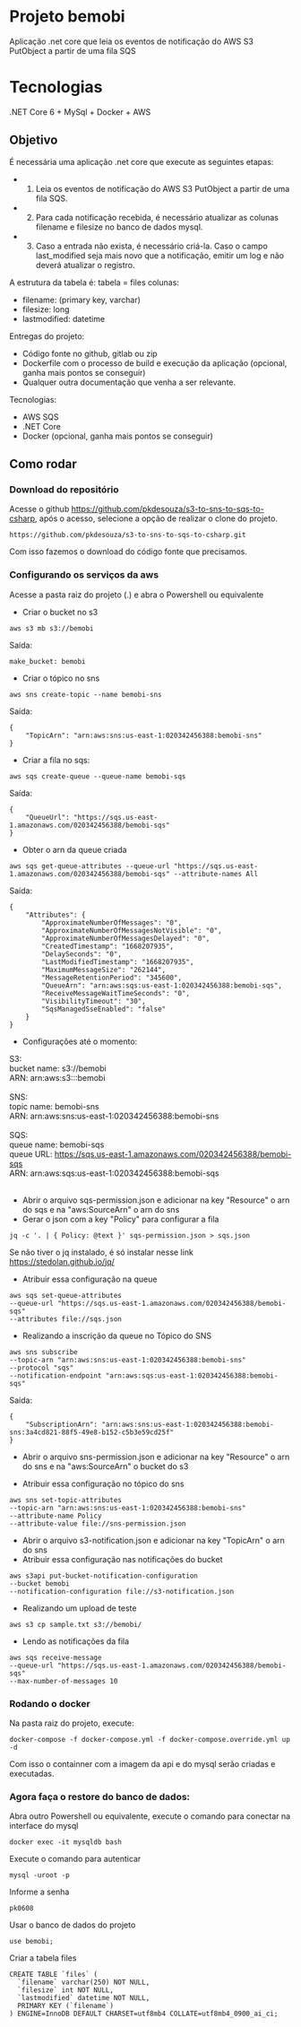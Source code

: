 # Projeto bemobi
Aplicação .net core que leia os eventos de notificação do AWS S3 PutObject a partir de uma fila SQS

# Tecnologias
.NET Core 6 + MySql + Docker + AWS 

## Objetivo
É necessária uma aplicação .net core que execute as seguintes etapas: <br>
* 1. Leia os eventos de notificação do AWS S3 PutObject a partir de uma fila SQS. 
* 2. Para cada notificação recebida, é necessário atualizar as colunas filename e filesize no banco de dados mysql. 
* 3. Caso a entrada não exista, é necessário criá-la. Caso o campo last_modified seja mais novo que a notificação, emitir um log e não deverá atualizar o registro.

A estrutura da tabela é:
tabela = files
colunas:
- filename: (primary key, varchar)
- filesize: long
- lastmodified: datetime

Entregas do projeto:
- Código fonte no github, gitlab ou zip
- Dockerfile com o processo de build e execução da aplicação (opcional, ganha mais pontos se conseguir)
- Qualquer outra documentação que venha a ser relevante.

Tecnologias:
- AWS SQS
- .NET Core
- Docker (opcional, ganha mais pontos se conseguir)

## Como rodar

### Download do repositório
Acesse o github https://github.com/pkdesouza/s3-to-sns-to-sqs-to-csharp, após o acesso, selecione a opção de realizar o clone do projeto.
```
https://github.com/pkdesouza/s3-to-sns-to-sqs-to-csharp.git
```

Com isso fazemos o download do código fonte que precisamos.

### Configurando os serviços da aws 

Acesse a pasta raiz do projeto (.) e abra o Powershell ou equivalente <br>

* Criar o bucket no s3
```
aws s3 mb s3://bemobi
```
Saída:
```
make_bucket: bemobi
```

* Criar o tópico no sns
```
aws sns create-topic --name bemobi-sns
```
Saída:
```
{
    "TopicArn": "arn:aws:sns:us-east-1:020342456388:bemobi-sns"
}
```

* Criar a fila no sqs:
```
aws sqs create-queue --queue-name bemobi-sqs
```
Saída:
```
{
    "QueueUrl": "https://sqs.us-east-1.amazonaws.com/020342456388/bemobi-sqs"
}
```
* Obter o arn da queue criada
```
aws sqs get-queue-attributes --queue-url "https://sqs.us-east-1.amazonaws.com/020342456388/bemobi-sqs" --attribute-names All
```


Saída:
```
{
    "Attributes": {
        "ApproximateNumberOfMessages": "0",
        "ApproximateNumberOfMessagesNotVisible": "0",
        "ApproximateNumberOfMessagesDelayed": "0",
        "CreatedTimestamp": "1668207935",
        "DelaySeconds": "0",
        "LastModifiedTimestamp": "1668207935",
        "MaximumMessageSize": "262144",
        "MessageRetentionPeriod": "345600",
        "QueueArn": "arn:aws:sqs:us-east-1:020342456388:bemobi-sqs",
        "ReceiveMessageWaitTimeSeconds": "0",
        "VisibilityTimeout": "30",
        "SqsManagedSseEnabled": "false"
    }
}
```

* Configurações até o momento:

S3:
<br>
bucket name: s3://bemobi
<br>
ARN: arn:aws:s3:::bemobi
<br>
<br>
SNS:
<br>
topic name: bemobi-sns
<br>
ARN: arn:aws:sns:us-east-1:020342456388:bemobi-sns
<br>
<br>
SQS:
<br>
queue name: bemobi-sqs
<br>
queue URL: https://sqs.us-east-1.amazonaws.com/020342456388/bemobi-sqs
<br>
ARN: arn:aws:sqs:us-east-1:020342456388:bemobi-sqs
<br>
<br>

* Abrir o arquivo sqs-permission.json e adicionar na key "Resource" o arn do sqs e na "aws:SourceArn" o arn do sns 
* Gerar o json com a key "Policy" para configurar a fila 
```
jq -c '. | { Policy: @text }' sqs-permission.json > sqs.json
```
Se não tiver o jq instalado, é só instalar nesse link https://stedolan.github.io/jq/

* Atribuir essa configuração na queue 
```
aws sqs set-queue-attributes 
--queue-url "https://sqs.us-east-1.amazonaws.com/020342456388/bemobi-sqs" 
--attributes file://sqs.json
```
* Realizando a inscrição da queue no Tópico do SNS
```
aws sns subscribe 
--topic-arn "arn:aws:sns:us-east-1:020342456388:bemobi-sns" 
--protocol "sqs" 
--notification-endpoint "arn:aws:sqs:us-east-1:020342456388:bemobi-sqs"
```
Saída:
```
{
    "SubscriptionArn": "arn:aws:sns:us-east-1:020342456388:bemobi-sns:3a4cd821-88f5-49e8-b152-c5b3e59cd25f"
}
```
* Abrir o arquivo sns-permission.json e adicionar na key "Resource" o arn do sns e na "aws:SourceArn" o bucket do s3

* Atribuir essa configuração no tópico do sns 

```
aws sns set-topic-attributes 
--topic-arn "arn:aws:sns:us-east-1:020342456388:bemobi-sns" 
--attribute-name Policy 
--attribute-value file://sns-permission.json
```
* Abrir o arquivo s3-notification.json e adicionar na key "TopicArn" o arn do sns
* Atribuir essa configuração nas notificações do bucket
```
aws s3api put-bucket-notification-configuration 
--bucket bemobi
--notification-configuration file://s3-notification.json
```

* Realizando um upload de teste
```
aws s3 cp sample.txt s3://bemobi/
```

* Lendo as notificações da fila
```
aws sqs receive-message 
--queue-url "https://sqs.us-east-1.amazonaws.com/020342456388/bemobi-sqs" 
--max-number-of-messages 10
```

### Rodando o docker
Na pasta raiz do projeto, execute:

```
docker-compose -f docker-compose.yml -f docker-compose.override.yml up -d
```

Com isso o containner com a imagem da api e do mysql serão criadas e executadas.


### Agora faça o restore do banco de dados:

Abra outro Powershell ou equivalente, execute o comando para conectar na interface do mysql

```
docker exec -it mysqldb bash
```
Execute o comando para autenticar
```
mysql -uroot -p
```
Informe a senha
```
pk0608
```
Usar o banco de dados do projeto
```
use bemobi;
```
Criar a tabela files
```
CREATE TABLE `files` (
  `filename` varchar(250) NOT NULL,
  `filesize` int NOT NULL,
  `lastmodified` datetime NOT NULL,
  PRIMARY KEY (`filename`)
) ENGINE=InnoDB DEFAULT CHARSET=utf8mb4 COLLATE=utf8mb4_0900_ai_ci;
```